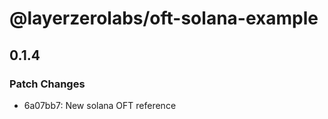 # @layerzerolabs/oft-solana-example

## 0.1.4

### Patch Changes

- 6a07bb7: New solana OFT reference
